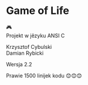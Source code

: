 # Game of Life

:video_game:  
Projekt w jêzyku ANSI C

Krzysztof Cybulski  
Damian Rybicki

Wersja 2.2

Prawie 1500 linijek kodu :blush::blush::blush: